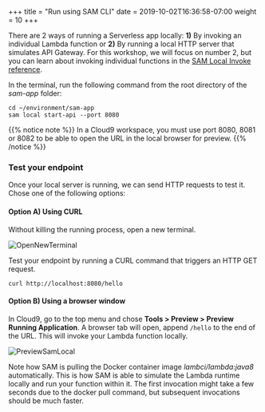 +++
title = "Run using SAM CLI"
date = 2019-10-02T16:36:58-07:00
weight = 10
+++

There are 2 ways of running a Serverless app locally: **1)** By invoking an individual Lambda function or **2)** By running a local HTTP server that simulates API Gateway. For this workshop, we will focus on number 2, but you can learn about invoking individual functions in the [SAM Local Invoke reference](https://docs.aws.amazon.com/en_pv/serverless-application-model/latest/developerguide/sam-cli-command-reference-sam-local-invoke.html).

In the terminal, run the following command from the root directory of the _sam-app_ folder:

```
cd ~/environment/sam-app
sam local start-api --port 8080
```

<!--
{{% notice warning %}}   
Error: Template file not found at /home/ec2-user/environment/sam-app/hello-world/template.yml.  
If you got this error is because you need to run the command from the same folder level where the SAM `template.yaml` is located. That is, the root directory of the sam-app folder.
{{% /notice %}}
-->

{{% notice note %}}
In a Cloud9 workspace, you must use port 8080, 8081 or 8082 to be able to open the URL in the local browser for preview. 
{{% /notice %}}

### Test your endpoint

Once your local server is running, we can send HTTP requests to test it. Chose one of the following options:

#### Option A) Using CURL

Without killing the running process, open a new terminal.

![OpenNewTerminal](/images/java/chapter2/run/new-terminal.png)

Test your endpoint by running a CURL command that triggers an HTTP GET request.

```
curl http://localhost:8080/hello
```

#### Option B) Using a browser window

In Cloud9, go to the top menu and chose **Tools > Preview > Preview Running Application**. A browser tab will open, append `/hello` to the end of the URL. This will invoke your Lambda function locally.

![PreviewSamLocal](/images/java/chapter2/run/preview.png)

Note how SAM is pulling the Docker container image _lambci/lambda:java8_ automatically. This is how SAM is able to simulate the Lambda runtime locally and run your function within it. The first invocation might take a few seconds due to the docker pull command, but subsequent invocations should be much faster.

